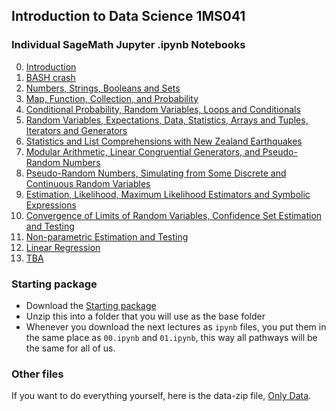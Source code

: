 ## Introduction to Data Science 1MS041

### Individual SageMath Jupyter .ipynb Notebooks

00. [Introduction](00.md)
01. [BASH crash](01.md)
02. [Numbers, Strings, Booleans and Sets](02.md)
03. [Map, Function, Collection, and Probability](03.md)
04. [Conditional Probability, Random Variables, Loops and Conditionals](04.md)
05. [Random Variables, Expectations, Data, Statistics, Arrays and Tuples, Iterators and Generators](05.md)
06. [Statistics and List Comprehensions with New Zealand Earthquakes](06.md)
07. [Modular Arithmetic, Linear Congruential Generators, and Pseudo-Random Numbers](07.md)
08. [Pseudo-Random Numbers, Simulating from Some Discrete and Continuous Random Variables](08.md)
09. [Estimation, Likelihood, Maximum Likelihood Estimators and Symbolic Expressions](09.md)
10. [Convergence of Limits of Random Variables, Confidence Set Estimation and Testing](10.md)
11. [Non-parametric Estimation and Testing](11.md)
12. [Linear Regression](12.md)
13. [TBA](13.md)


### Starting package
* Download the [Starting package](Files/first_lecture_and_data.zip)
* Unzip this into a folder that you will use as the base folder
* Whenever you download the next lectures as `ipynb` files, you put them in the same place as `00.ipynb` and `01.ipynb`, this way all pathways will be the same for all of us.

### Other files
If you want to do everything yourself, here is the data-zip file, [Only Data](Files/data.zip).
